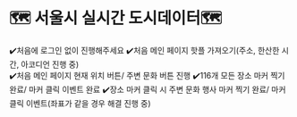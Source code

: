 # 🗺 서울시 실시간 도시데이터🗺

✔️처음에 로그인 없이 진행해주세요
✔️처음 메인 페이지 핫플 가져오기(주소, 한산한 시간, 아코디언 진행 중)  
✔️처음 메인 페이지 현재 위치 버튼/ 주변 문화 버튼 진행 
✔️116개 모든 장소 마커 찍기 완료/ 마커 클릭 이벤트 완료
✔️장소 마커 클릭 시 주변 문화 행사 마커 찍기 완료/ 마커 클릭 이벤트(좌표가 같을 경우 해결 진행 중)








<br/>

